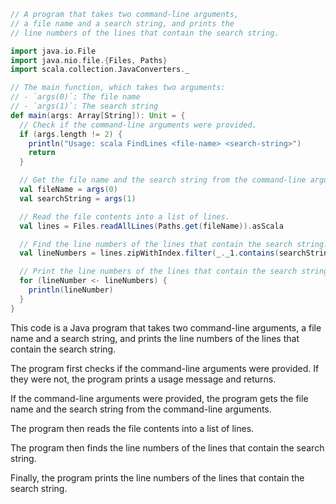 ```scala
// A program that takes two command-line arguments,
// a file name and a search string, and prints the
// line numbers of the lines that contain the search string.

import java.io.File
import java.nio.file.{Files, Paths}
import scala.collection.JavaConverters._

// The main function, which takes two arguments:
// - `args(0)`: The file name
// - `args(1)`: The search string
def main(args: Array[String]): Unit = {
  // Check if the command-line arguments were provided.
  if (args.length != 2) {
    println("Usage: scala FindLines <file-name> <search-string>")
    return
  }

  // Get the file name and the search string from the command-line arguments.
  val fileName = args(0)
  val searchString = args(1)

  // Read the file contents into a list of lines.
  val lines = Files.readAllLines(Paths.get(fileName)).asScala

  // Find the line numbers of the lines that contain the search string.
  val lineNumbers = lines.zipWithIndex.filter(_._1.contains(searchString)).map(_._2 + 1)

  // Print the line numbers of the lines that contain the search string.
  for (lineNumber <- lineNumbers) {
    println(lineNumber)
  }
}
```

This code is a Java program that takes two command-line arguments, a file name and a search string, and prints the line numbers of the lines that contain the search string.

The program first checks if the command-line arguments were provided. If they were not, the program prints a usage message and returns.

If the command-line arguments were provided, the program gets the file name and the search string from the command-line arguments.

The program then reads the file contents into a list of lines.

The program then finds the line numbers of the lines that contain the search string.

Finally, the program prints the line numbers of the lines that contain the search string.
